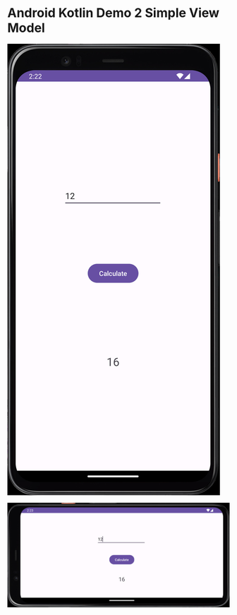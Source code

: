 # Android Kotlin Demo 2 Simple View Model

[![Vaibhav Mojidra - 1.jpeg](https://raw.githubusercontent.com/VaibhavMojidra/Android-Kotlin---Demo-2-Simple-View-Model/master/output/1.jpeg "Vaibhav Mojidra")](https://vaibhavmojidra.github.io/site/)

[![Vaibhav Mojidra - 2.jpeg](https://raw.githubusercontent.com/VaibhavMojidra/Android-Kotlin---Demo-2-Simple-View-Model/master/output/2.jpeg "Vaibhav Mojidra")](https://vaibhavmojidra.github.io/site/)